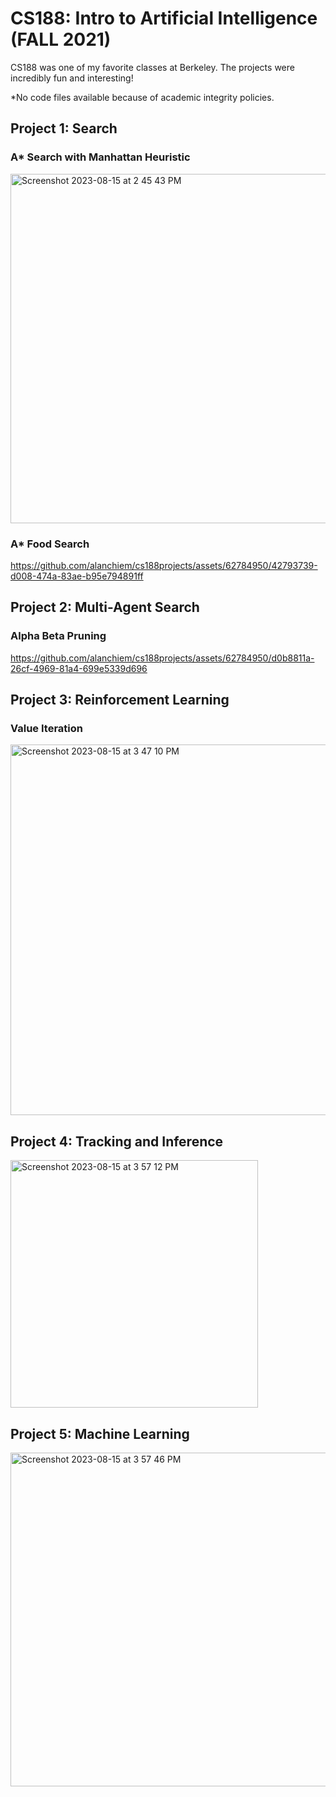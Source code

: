 # CS188: Intro to Artificial Intelligence (FALL 2021)

CS188 was one of my favorite classes at Berkeley. The projects were incredibly fun and interesting!

*No code files available because of academic integrity policies.

## Project 1: Search
### A* Search with Manhattan Heuristic
<img width="559" alt="Screenshot 2023-08-15 at 2 45 43 PM" src="https://github.com/alanchiem/cs188projects/assets/62784950/8b5625a5-c0d4-47b0-9e22-d8db77539dd3">

### A* Food Search

https://github.com/alanchiem/cs188projects/assets/62784950/42793739-d008-474a-83ae-b95e794891ff

## Project 2: Multi-Agent Search
### Alpha Beta Pruning


https://github.com/alanchiem/cs188projects/assets/62784950/d0b8811a-26cf-4969-81a4-699e5339d696



## Project 3: Reinforcement Learning

### Value Iteration
<img width="593" alt="Screenshot 2023-08-15 at 3 47 10 PM" src="https://github.com/alanchiem/cs188projects/assets/62784950/4a2433cc-bfb9-4c75-a5e4-0273f97a3a48">

## Project 4: Tracking and Inference

<img width="396" alt="Screenshot 2023-08-15 at 3 57 12 PM" src="https://github.com/alanchiem/cs188projects/assets/62784950/e195fd43-c553-4bac-b838-a3b0b5a402fb">


## Project 5: Machine Learning

<img width="534" alt="Screenshot 2023-08-15 at 3 57 46 PM" src="https://github.com/alanchiem/cs188projects/assets/62784950/0c3f4116-c17a-4ca9-bc19-e700597c6787">
